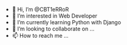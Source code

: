- 👋 Hi, I’m @CBT1eRRoR
- 👀 I’m interested in Web Developer
- 🌱 I’m currently learning Python with Django 
- 💞️ I’m looking to collaborate on ...
- 📫 How to reach me ...

<!---
CBT1eRRoR/CBT1eRRoR is a ✨ special ✨ repository because its `README.md` (this file) appears on your GitHub profile.
You can click the Preview link to take a look at your changes.
--->

